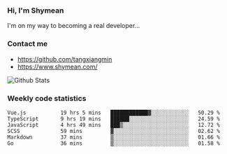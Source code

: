 ### Hi, I'm Shymean

I'm on my way to becoming a real developer...

### Contact me

- <https://github.com/tangxiangmin>
- <https://www.shymean.com/>

![Github Stats](https://github-readme-stats.vercel.app/api?username=tangxiangmin&show_icons=true&theme=dark)


###  Weekly code statistics

<!--START_SECTION:waka-->

```text
Vue.js           19 hrs 5 mins   ████████████▓░░░░░░░░░░░░   50.29 %
TypeScript       9 hrs 19 mins   ██████░░░░░░░░░░░░░░░░░░░   24.59 %
JavaScript       4 hrs 49 mins   ███▒░░░░░░░░░░░░░░░░░░░░░   12.72 %
SCSS             59 mins         ▓░░░░░░░░░░░░░░░░░░░░░░░░   02.62 %
Markdown         37 mins         ▒░░░░░░░░░░░░░░░░░░░░░░░░   01.66 %
Go               36 mins         ▒░░░░░░░░░░░░░░░░░░░░░░░░   01.58 %
```

<!--END_SECTION:waka-->